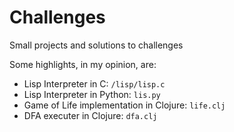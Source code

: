 # Challenges
Small projects and solutions to challenges

Some highlights, in my opinion, are:
- Lisp Interpreter in C: `/lisp/lisp.c`
- Lisp Interpreter in Python: `lis.py`
- Game of Life implementation in Clojure: `life.clj`
- DFA executer in Clojure: `dfa.clj`
